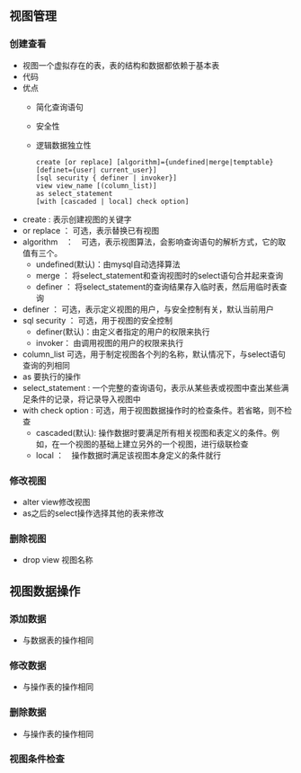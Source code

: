 ## 视图管理
### 创建查看
- 视图一个虚拟存在的表，表的结构和数据都依赖于基本表
- 代码
- 优点
  - 简化查询语句
  - 安全性
  - 逻辑数据独立性
  
        create [or replace] [algorithm]={undefined|merge|temptable}
        [definet={user| current_user}]
        [sql security { definer | invoker}]
        view view_name [(column_list)]
        as select_statement
        [with [cascaded | local] check option]
- create : 表示创建视图的关键字
- or replace ： 可选，表示替换已有视图
- algorithm　：　可选，表示视图算法，会影响查询语句的解析方式，它的取值有三个。
  - undefined(默认)：由mysql自动选择算法
  - merge ： 将select_statement和查询视图时的select语句合并起来查询
  - definer ： 将select_statement的查询结果存入临时表，然后用临时表查询
- definer ： 可选，表示定义视图的用户，与安全控制有关，默认当前用户
- sql security ： 可选，用于视图的安全控制
  - definer(默认)：由定义者指定的用户的权限来执行
  - invoker： 由调用视图的用户的权限来执行
- column_list 可选，用于制定视图各个列的名称，默认情况下，与select语句查询的列相同
- as 要执行的操作
- select_statement : 一个完整的查询语句，表示从某些表或视图中查出某些满足条件的记录，将记录导入视图中
- with check option : 可选，用于视图数据操作时的检查条件。若省略，则不检查
  - cascaded(默认): 操作数据时要满足所有相关视图和表定义的条件。例如，在一个视图的基础上建立另外的一个视图，进行级联检查
  - local ：　操作数据时满足该视图本身定义的条件就行
### 修改视图
- alter view修改视图
- as之后的select操作选择其他的表来修改
### 删除视图
- drop view 视图名称
## 视图数据操作
### 添加数据
- 与数据表的操作相同
### 修改数据
- 与操作表的操作相同
### 删除数据
- 与操作表的操作相同
### 视图条件检查
